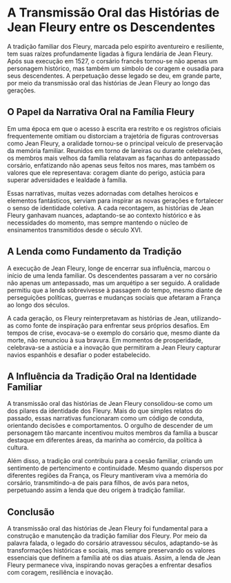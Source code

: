 # A Transmissão Oral das Histórias de Jean Fleury entre os Descendentes

A tradição familiar dos Fleury, marcada pelo espírito aventureiro e resiliente, tem suas raízes profundamente ligadas à figura lendária de Jean Fleury. Após sua execução em 1527, o corsário francês tornou-se não apenas um personagem histórico, mas também um símbolo de coragem e ousadia para seus descendentes. A perpetuação desse legado se deu, em grande parte, por meio da transmissão oral das histórias de Jean Fleury ao longo das gerações.

## O Papel da Narrativa Oral na Família Fleury

Em uma época em que o acesso à escrita era restrito e os registros oficiais frequentemente omitiam ou distorciam a trajetória de figuras controversas como Jean Fleury, a oralidade tornou-se o principal veículo de preservação da memória familiar. Reunidos em torno de lareiras ou durante celebrações, os membros mais velhos da família relatavam as façanhas do antepassado corsário, enfatizando não apenas seus feitos nos mares, mas também os valores que ele representava: coragem diante do perigo, astúcia para superar adversidades e lealdade à família.

Essas narrativas, muitas vezes adornadas com detalhes heroicos e elementos fantásticos, serviam para inspirar as novas gerações e fortalecer o senso de identidade coletiva. A cada recontagem, as histórias de Jean Fleury ganhavam nuances, adaptando-se ao contexto histórico e às necessidades do momento, mas sempre mantendo o núcleo de ensinamentos transmitidos desde o século XVI.

## A Lenda como Fundamento da Tradição

A execução de Jean Fleury, longe de encerrar sua influência, marcou o início de uma lenda familiar. Os descendentes passaram a ver no corsário não apenas um antepassado, mas um arquétipo a ser seguido. A oralidade permitiu que a lenda sobrevivesse à passagem do tempo, mesmo diante de perseguições políticas, guerras e mudanças sociais que afetaram a França ao longo dos séculos.

A cada geração, os Fleury reinterpretavam as histórias de Jean, utilizando-as como fonte de inspiração para enfrentar seus próprios desafios. Em tempos de crise, evocava-se o exemplo do corsário que, mesmo diante da morte, não renunciou à sua bravura. Em momentos de prosperidade, celebrava-se a astúcia e a inovação que permitiram a Jean Fleury capturar navios espanhóis e desafiar o poder estabelecido.

## A Influência da Tradição Oral na Identidade Familiar

A transmissão oral das histórias de Jean Fleury consolidou-se como um dos pilares da identidade dos Fleury. Mais do que simples relatos do passado, essas narrativas funcionaram como um código de conduta, orientando decisões e comportamentos. O orgulho de descender de um personagem tão marcante incentivou muitos membros da família a buscar destaque em diferentes áreas, da marinha ao comércio, da política à cultura.

Além disso, a tradição oral contribuiu para a coesão familiar, criando um sentimento de pertencimento e continuidade. Mesmo quando dispersos por diferentes regiões da França, os Fleury mantiveram viva a memória do corsário, transmitindo-a de pais para filhos, de avós para netos, perpetuando assim a lenda que deu origem à tradição familiar.

## Conclusão

A transmissão oral das histórias de Jean Fleury foi fundamental para a construção e manutenção da tradição familiar dos Fleury. Por meio da palavra falada, o legado do corsário atravessou séculos, adaptando-se às transformações históricas e sociais, mas sempre preservando os valores essenciais que definem a família até os dias atuais. Assim, a lenda de Jean Fleury permanece viva, inspirando novas gerações a enfrentar desafios com coragem, resiliência e inovação.